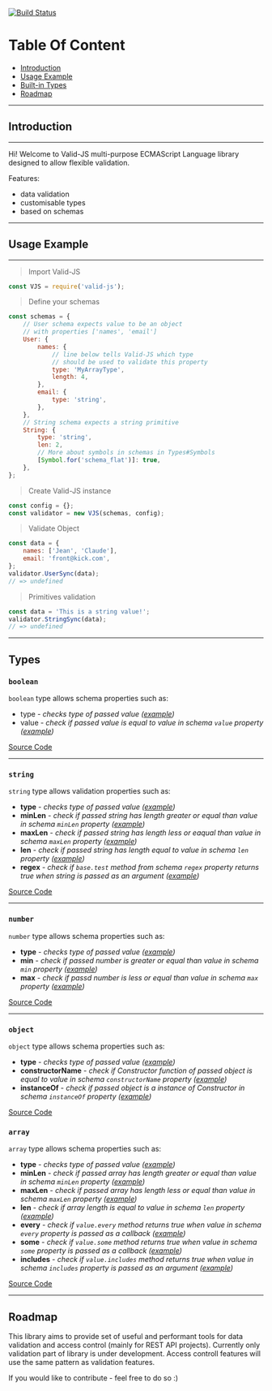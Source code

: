 [![Build Status](https://travis-ci.org/krnik/valid-js.svg?branch=master)](https://travis-ci.org/krnik/valid-js)
# Table Of Content
- [Introduction](#introduction)
- [Usage Example](#usage-example)
- [Built-in Types](#types)
- [Roadmap](#roadmap)
***
## Introduction
***
Hi! Welcome to Valid-JS multi-purpose ECMAScript Language library designed to allow flexible validation.

Features:
- data validation
- customisable types
- based on schemas
<!-- - access controll -->
***
## Usage Example
***
> Import Valid-JS
```javascript
const VJS = require('valid-js');
```
> Define your schemas
```javascript
const schemas = {
    // User schema expects value to be an object
    // with properties ['names', 'email']
    User: {
        names: {
            // line below tells Valid-JS which type
            // should be used to validate this property
            type: 'MyArrayType',
            length: 4,
        },
        email: {
            type: 'string',
        },
    },
    // String schema expects a string primitive
    String: {
        type: 'string',
        len: 2,
        // More about symbols in schemas in Types#Symbols
        [Symbol.for('schema_flat')]: true,
    },
};
```
> Create Valid-JS instance
```javascript
const config = {};
const validator = new VJS(schemas, config);
```
> Validate Object
```javascript
const data = {
    names: ['Jean', 'Claude'],
    email: 'front@kick.com',
};
validator.UserSync(data);
// => undefined
```
> Primitives validation
```javascript
const data = 'This is a string value!';
validator.StringSync(data);
// => undefined
```
***
## Types
### **`boolean`**
`boolean` type allows schema properties such as:
- type - *checks type of passed value ([example](../../wiki/Types-examples#boolean-type-example))*
- value - *check if passed value is equal to value in schema `value` property ([example](../../wiki/Types-examples#boolean-value-example))*

[Source Code](src/types/Boolean.ts)
***
### **`string`**
`string` type allows validation properties such as:
- **type** - *checks type of passed value ([example](../../wiki/Types-examples#string-type-example))*
- **minLen** - *check if passed string has length greater or equal than value in schema `minLen` property ([example](../../wiki/Types-examples#string-minLen-example))*
- **maxLen** - *check if passed string has length less or eaqual than value in schema `maxLen` property ([example](../../wiki/Types-examples#string-maxLen-example))*
- **len** - *check if passed string has length equal to value in schema `len` property ([example](../../wiki/Types-examples#string-len-example))*
- **regex** - *check if `base.test` method from schema `regex` property returns true when string is passed as an argument ([example](../../wiki/Types-examples#string-regex-example))*

[Source Code](src/types/String.ts)
***
### **`number`**
`number` type allows schema properties such as:
- **type** - *checks type of passed value ([example](../../wiki/Types-examples#number-type-example))*
- **min** - *check if passed number is greater or equal than value in schema `min` property ([example](../../wiki/Types-examples#number-min-example))*
- **max** - *check if passd number is less or equal than value in schema `max` property ([example](../../wiki/Types-examples#number-max-example))*

[Source Code](src/types/Number.ts)
***
### **`object`**
`object` type allows schema properties such as:
- **type** - *checks type of passed value ([example](../../wiki/Types-examples#object-type-example))*
- **constructorName** - *check if Constructor function of passed object is equal to value in schema `constructorName` property ([example](../../wiki/Types-examples#object-constructorName-example))*
- **instanceOf** - *check if passed object is a instance of Constructor in schema `instanceOf` property ([example](../../wiki/Types-examples#object-instanceOf-example))*

[Source Code](src/types/Object.ts)
### **`array`**
`array` type allows schema properties such as:
- **type** - *checks type of passed value ([example](../../wiki/Types-examples#array-type-example))*
- **minLen** - *check if passed array has length greater or equal than value in schema `minLen` property ([example](../../wiki/Types-examples#array-minLen-example))*
- **maxLen** - *check if passed array has length less or equal than value in schema `maxLen` property ([example](../../wiki/Types-examples#array-maxLen-example))*
- **len** - *check if array length is equal to value in schema `len` property ([example](../../wiki/Types-examples#array-len-example))*
- **every** - *check if `value.every` method returns true when value in schema `every` property is passed as a callback ([example](../../wiki/Types-examples#array-every-example))*
- **some** - *check if `value.some` method returns true when value in schema `some` property is passed as a callback ([example](../../wiki/Types-examples#array-some-example))*
- **includes** - *check if `value.includes` method returns true when value in schema `includes` property is passed as an argument ([example](../../wiki/Types-examples#array-includes-example))*

[Source Code](src/types/Array.ts)
***
## Roadmap
This library aims to provide set of useful and performant tools for data validation and access control (mainly for REST API projects).
Currently only validation part of library is under development. Access controll features will use the same pattern as validation features.

If you would like to contribute - feel free to do so :)
